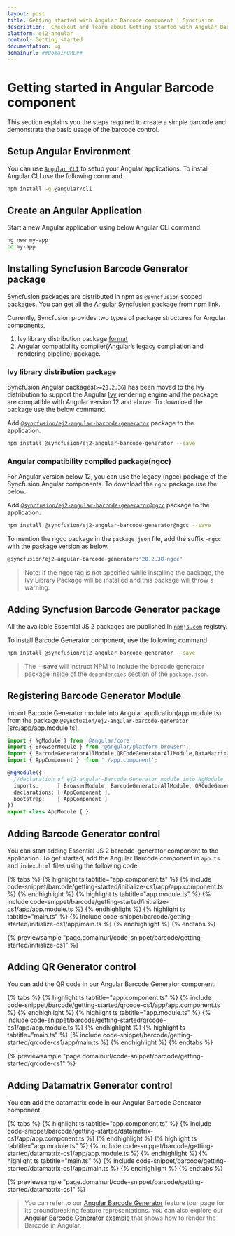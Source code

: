 ```yaml
---
layout: post
title: Getting started with Angular Barcode component | Syncfusion
description:  Checkout and learn about Getting started with Angular Barcode component of Syncfusion Essential JS 2 and more details.
platform: ej2-angular
control: Getting started 
documentation: ug
domainurl: ##DomainURL##
---
```


# Getting started in Angular Barcode component

This section explains you the steps required to create a simple barcode and demonstrate the basic usage of the barcode control.

## Setup Angular Environment

You can use [`Angular CLI`](https://github.com/angular/angular-cli) to setup your Angular applications.
To install Angular CLI use the following command.

```bash
npm install -g @angular/cli
```

## Create an Angular Application

Start a new Angular application using below Angular CLI command.

```bash
ng new my-app
cd my-app
```

## Installing Syncfusion Barcode Generator package

Syncfusion packages are distributed in npm as `@syncfusion` scoped packages. You can get all the Angular Syncfusion package from npm [link]( https://www.npmjs.com/search?q=%40syncfusion%2Fej2-angular- ).

Currently, Syncfusion provides two types of package structures for Angular components,
1. Ivy library distribution package [format](https://angular.io/guide/angular-package-format#angular-package-format)
2. Angular compatibility compiler(Angular’s legacy compilation and rendering pipeline) package.

### Ivy library distribution package

Syncfusion Angular packages(`>=20.2.36`) has been moved to the Ivy distribution to support the Angular [Ivy](https://docs.angular.lat/guide/ivy) rendering engine and the package are compatible with Angular version 12 and above. To download the package use the below command.

Add [`@syncfusion/ej2-angular-barcode-generator`](https://www.npmjs.com/package/@syncfusion/ej2-angular-barcode-generator/v/20.2.38) package to the application.

```bash
npm install @syncfusion/ej2-angular-barcode-generator --save
```

### Angular compatibility compiled package(ngcc)

For Angular version below 12, you can use the legacy (ngcc) package of the Syncfusion Angular components. To download the `ngcc` package use the below.

Add [`@syncfusion/ej2-angular-barcode-generator@ngcc`](https://www.npmjs.com/package/@syncfusion/ej2-angular-barcode-generator/v/20.2.38-ngcc) package to the application.

```bash
npm install @syncfusion/ej2-angular-barcode-generator@ngcc --save
```

To mention the ngcc package in the `package.json` file, add the suffix `-ngcc` with the package version as below.

```bash
@syncfusion/ej2-angular-barcode-generator:"20.2.38-ngcc"
```

>Note: If the ngcc tag is not specified while installing the package, the Ivy Library Package will be installed and this package will throw a warning.

## Adding Syncfusion Barcode Generator package

All the available Essential JS 2 packages are published in [`npmjs.com`](https://www.npmjs.com/~syncfusionorg) registry.

To install Barcode Generator component, use the following command.

```bash
npm install @syncfusion/ej2-angular-barcode-generator --save
```

> The **--save** will instruct NPM to include the barcode generator package inside of the `dependencies` section of the `package.json`.

## Registering Barcode Generator Module

Import Barcode Generator module into Angular application(app.module.ts) from the package `@syncfusion/ej2-angular-barcode-generator` [src/app/app.module.ts].

```typescript
import { NgModule } from '@angular/core';
import { BrowserModule } from '@angular/platform-browser';
import { BarcodeGeneratorAllModule,QRCodeGeneratorAllModule,DataMatrixGeneratorAllModule } from '@syncfusion/ej2-angular-barcode-generator';
import { AppComponent }  from './app.component';

@NgModule({
  //declaration of ej2-angular-Barcode Generator module into NgModule
  imports:      [ BrowserModule, BarcodeGeneratorAllModule, QRCodeGeneratorAllModule ,DataMatrixGeneratorAllModule ],
  declarations: [ AppComponent ],
  bootstrap:    [ AppComponent ]
})
export class AppModule { }
```

## Adding Barcode Generator control

You can start adding Essential JS 2 barcode-generator component to the application. To get started, add the Angular Barcode component in `app.ts` and `index.html` files using the following code.

{% tabs %}
{% highlight ts tabtitle="app.component.ts" %}
{% include code-snippet/barcode/getting-started/initialize-cs1/app/app.component.ts %}
{% endhighlight %}
{% highlight ts tabtitle="app.module.ts" %}
{% include code-snippet/barcode/getting-started/initialize-cs1/app/app.module.ts %}
{% endhighlight %}
{% highlight ts tabtitle="main.ts" %}
{% include code-snippet/barcode/getting-started/initialize-cs1/app/main.ts %}
{% endhighlight %}
{% endtabs %}
  
{% previewsample "page.domainurl/code-snippet/barcode/getting-started/initialize-cs1" %}

## Adding QR Generator control

You can add the QR code in our Angular Barcode Generator component.

{% tabs %}
{% highlight ts tabtitle="app.component.ts" %}
{% include code-snippet/barcode/getting-started/qrcode-cs1/app/app.component.ts %}
{% endhighlight %}
{% highlight ts tabtitle="app.module.ts" %}
{% include code-snippet/barcode/getting-started/qrcode-cs1/app/app.module.ts %}
{% endhighlight %}
{% highlight ts tabtitle="main.ts" %}
{% include code-snippet/barcode/getting-started/qrcode-cs1/app/main.ts %}
{% endhighlight %}
{% endtabs %}
  
{% previewsample "page.domainurl/code-snippet/barcode/getting-started/qrcode-cs1" %}

## Adding Datamatrix Generator control

You can add the datamatrix code in our Angular Barcode Generator component.

{% tabs %}
{% highlight ts tabtitle="app.component.ts" %}
{% include code-snippet/barcode/getting-started/datamatrix-cs1/app/app.component.ts %}
{% endhighlight %}
{% highlight ts tabtitle="app.module.ts" %}
{% include code-snippet/barcode/getting-started/datamatrix-cs1/app/app.module.ts %}
{% endhighlight %}
{% highlight ts tabtitle="main.ts" %}
{% include code-snippet/barcode/getting-started/datamatrix-cs1/app/main.ts %}
{% endhighlight %}
{% endtabs %}
  
{% previewsample "page.domainurl/code-snippet/barcode/getting-started/datamatrix-cs1" %}

> You can refer to our [Angular Barcode Generator](https://www.syncfusion.com/angular-ui-components/angular-barcode) feature tour page for its groundbreaking feature representations. You can also explore our [Angular Barcode Generator example](https://ej2.syncfusion.com/angular/demos/#/material/barcode/default-functionalities) that shows how to render the Barcode in Angular.